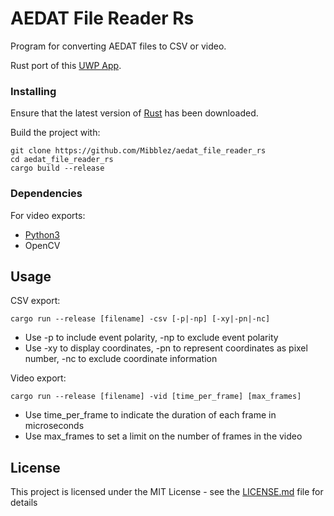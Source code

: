 # AEDAT File Reader Rs

Program for converting AEDAT files to CSV or video.

Rust port of this [UWP App](https://github.com/MartinNowak96/AEDAT-File-Reader).

### Installing

Ensure that the latest version of [Rust](https://www.rust-lang.org/tools/install) has been downloaded.

Build the project with:

```
git clone https://github.com/Mibblez/aedat_file_reader_rs
cd aedat_file_reader_rs
cargo build --release
```

### Dependencies

For video exports:

* [Python3](https://www.python.org/downloads/)
* OpenCV


## Usage

CSV export:
```
cargo run --release [filename] -csv [-p|-np] [-xy|-pn|-nc]
```

* Use -p to include event polarity, -np to exclude event polarity
* Use -xy to display coordinates, -pn to represent coordinates as pixel number, -nc to exclude coordinate information


Video export:
```
cargo run --release [filename] -vid [time_per_frame] [max_frames]
```

* Use time_per_frame to indicate the duration of each frame in microseconds
* Use max_frames to set a limit on the number of frames in the video



## License

This project is licensed under the MIT License - see the [LICENSE.md](LICENSE.md) file for details
